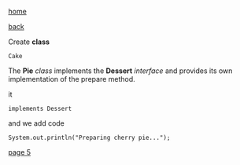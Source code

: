 [home](./page01.md)

[back](./page03.md)


Create **class**

```
Cake
```
The **Pie** *class* implements the **Dessert** *interface* and provides its own implementation of the prepare method.


it 
```
implements Dessert
```

and we add code 

```
System.out.println("Preparing cherry pie...");
```



[page 5](./page05.md)

